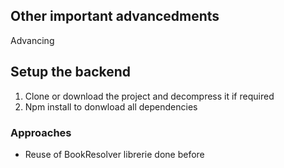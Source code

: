 ## Other important advancedments
Advancing

## Setup the backend
1. Clone or download the project and decompress it if required
2. Npm install to donwload all dependencies

### Approaches
- Reuse of BookResolver librerie done before